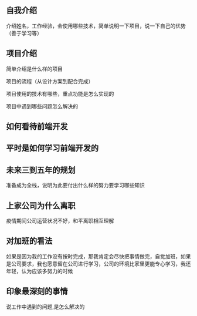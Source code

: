 

## 自我介绍

介绍姓名，工作经验，会使用哪些技术，简单说明一下项目，说一下自己的优势（善于学习等）

## 项目介绍
简单介绍是什么样的项目

项目的流程（从设计方案到配合完成）

项目使用的技术有哪些，重点功能是怎么实现的

项目中遇到哪些问题怎么解决的

## 如何看待前端开发

## 平时是如何学习前端开发的

## 未来三到五年的规划

准备成为全栈，说明为此要付出什么样的努力要学习哪些知识

## 上家公司为什么离职

疫情期间公司运营状况不好，和平离职相互理解

## 对加班的看法

如果是因为我的工作没有按时完成，那我肯定会尽快把事情做完，自觉加班，如果是公司要求，我也愿意留在公司进行学习，公司的环境比家里更能专心学习，我还年轻，认为应该多努力的时候



## 印象最深刻的事情

说工作中遇到的问题,是怎么解决的